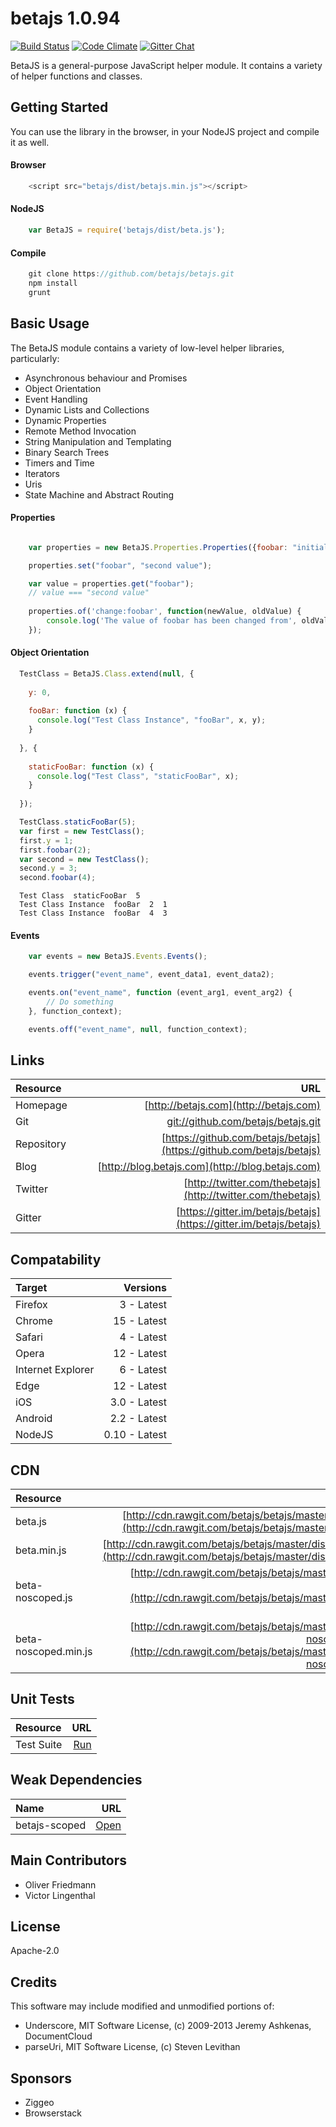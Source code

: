 # betajs 1.0.94
[![Build Status](https://api.travis-ci.org/betajs/betajs.svg?branch=master)](https://travis-ci.org/betajs/betajs)
[![Code Climate](https://codeclimate.com/github/betajs/betajs/badges/gpa.svg)](https://codeclimate.com/github/betajs/betajs)
[![Gitter Chat](https://badges.gitter.im/betajs/betajs.svg)](https://gitter.im/betajs/betajs)

BetaJS is a general-purpose JavaScript helper module. It contains a variety of helper functions and classes.



## Getting Started


You can use the library in the browser, in your NodeJS project and compile it as well.

#### Browser

```javascript
	<script src="betajs/dist/betajs.min.js"></script>
``` 

#### NodeJS

```javascript
	var BetaJS = require('betajs/dist/beta.js');
```

#### Compile

```javascript
	git clone https://github.com/betajs/betajs.git
	npm install
	grunt
```



## Basic Usage


The BetaJS module contains a variety of low-level helper libraries, particularly:
- Asynchronous behaviour and Promises
- Object Orientation
- Event Handling
- Dynamic Lists and Collections
- Dynamic Properties
- Remote Method Invocation
- String Manipulation and Templating
- Binary Search Trees
- Timers and Time
- Iterators
- Uris
- State Machine and Abstract Routing

#### Properties

```js

	var properties = new BetaJS.Properties.Properties({foobar: "initial value"});

	properties.set("foobar", "second value");

	var value = properties.get("foobar");
	// value === "second value"
	
	properties.of('change:foobar', function(newValue, oldValue) {
		console.log('The value of foobar has been changed from', oldValue, 'to', newValue);
	});

```


#### Object Orientation

```javascript
  TestClass = BetaJS.Class.extend(null, {
  
    y: 0,
  
    fooBar: function (x) {
      console.log("Test Class Instance", "fooBar", x, y);
    }
    
  }, {
  
    staticFooBar: function (x) {
      console.log("Test Class", "staticFooBar", x);
    }
    
  });
```

```javascript
  TestClass.staticFooBar(5);
  var first = new TestClass();
  first.y = 1;
  first.foobar(2);
  var second = new TestClass();
  second.y = 3;
  second.foobar(4);
```

```
  Test Class  staticFooBar  5
  Test Class Instance  fooBar  2  1
  Test Class Instance  fooBar  4  3
```


#### Events


```javascript
	var events = new BetaJS.Events.Events();

	events.trigger("event_name", event_data1, event_data2);

	events.on("event_name", function (event_arg1, event_arg2) {
		// Do something
	}, function_context);

	events.off("event_name", null, function_context);
```



## Links
| Resource   | URL |
| :--------- | --: |
| Homepage   | [http://betajs.com](http://betajs.com) |
| Git        | [git://github.com/betajs/betajs.git](git://github.com/betajs/betajs.git) |
| Repository | [https://github.com/betajs/betajs](https://github.com/betajs/betajs) |
| Blog       | [http://blog.betajs.com](http://blog.betajs.com) | 
| Twitter    | [http://twitter.com/thebetajs](http://twitter.com/thebetajs) | 
| Gitter     | [https://gitter.im/betajs/betajs](https://gitter.im/betajs/betajs) | 



## Compatability
| Target | Versions |
| :----- | -------: |
| Firefox | 3 - Latest |
| Chrome | 15 - Latest |
| Safari | 4 - Latest |
| Opera | 12 - Latest |
| Internet Explorer | 6 - Latest |
| Edge | 12 - Latest |
| iOS | 3.0 - Latest |
| Android | 2.2 - Latest |
| NodeJS | 0.10 - Latest |


## CDN
| Resource | URL |
| :----- | -------: |
| beta.js | [http://cdn.rawgit.com/betajs/betajs/master/dist/beta.js](http://cdn.rawgit.com/betajs/betajs/master/dist/beta.js) |
| beta.min.js | [http://cdn.rawgit.com/betajs/betajs/master/dist/beta.min.js](http://cdn.rawgit.com/betajs/betajs/master/dist/beta.min.js) |
| beta-noscoped.js | [http://cdn.rawgit.com/betajs/betajs/master/dist/beta-noscoped.js](http://cdn.rawgit.com/betajs/betajs/master/dist/beta-noscoped.js) |
| beta-noscoped.min.js | [http://cdn.rawgit.com/betajs/betajs/master/dist/beta-noscoped.min.js](http://cdn.rawgit.com/betajs/betajs/master/dist/beta-noscoped.min.js) |


## Unit Tests
| Resource | URL |
| :----- | -------: |
| Test Suite | [Run](http://rawgit.com/betajs/betajs/master/tests/tests.html) |



## Weak Dependencies
| Name | URL |
| :----- | -------: |
| betajs-scoped | [Open](https://github.com/betajs/betajs-scoped) |


## Main Contributors

- Oliver Friedmann
- Victor Lingenthal

## License

Apache-2.0


## Credits

This software may include modified and unmodified portions of:
- Underscore, MIT Software License, (c) 2009-2013 Jeremy Ashkenas, DocumentCloud
- parseUri, MIT Software License, (c) Steven Levithan




## Sponsors

- Ziggeo
- Browserstack


